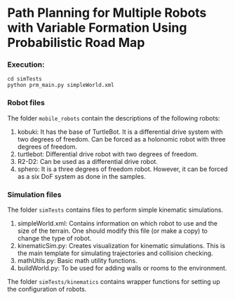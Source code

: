 # Path Planning for Multiple Robots with Variable Formation Using Probabilistic Road Map

### Execution:
```
cd simTests
python prm_main.py simpleWorld.xml
```

### Robot files

  The folder `mobile_robots` contain the descriptions of the following robots:
1. kobuki: It has the base of TurtleBot. It is a differential drive system with
   two degrees of freedom. Can be forced as a holonomic robot with three degrees
   of freedom.
2. turtlebot: Differential drive robot with two degrees of freedom.
3. R2-D2: Can be used as a differential drive robot.
4. sphero: It is a three degrees of freedom robot. However, it can be forced as
   a six DoF system as done in the samples.

### Simulation files

   The folder `simTests` contains files to perform simple kinematic simulations.
   1. simpleWorld.xml: Contains information on which robot to use and the size
      of the terrain. One should modify this file (or make a copy) to change the type of robot.
   2. kinematicSim.py: Creates visualization for kinematic simulations. This is
      the main template for simulating trajectories and collision checking.
   3. mathUtils.py: Basic math utility functions.
   4. buildWorld.py: To be used for adding walls or rooms to the environment.
    
   The folder `simTests/kinematics` contains wrapper functions for setting up
   the configuration of robots.
  
